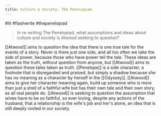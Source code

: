 ```yaml
---
title: Culture & Society- The Penelopiad
---
```

#lit #flashwrite #thepenelopiad 

> In re-writing The Penelopiad, what assumptions and ideas about culture and society is Atwood seeking to question?

[[Atwood]] aims to question the idea that there is one true tale for the events of a story. Never is there just one side, and all too often we take the side of power, because those who have power tell the tale. These ideas are taken as the truth, without question from anyone, but [[Atwood]] aims to question these tales taken as truth. [[Penelope]] is a side character, a footnote that is disregarded and praised, but simply a shadow because she has no meaning as a character by herself in the [[Odyssey]]. [[Atwood]] aims to give her character meaning again, build up someone who is more than just a shell of a faithful wife but has their own tale and their own story, as all real people do. [[Atwood]] is seeking to question the assumption that wives have to be so faithful, so ever loving, despite any actions of the husband, that a relationship is the wife's job and her's alone, an idea that is still deeply rooted in our society.